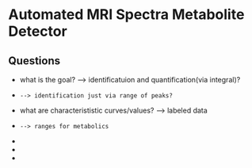 # Automated MRI Spectra Metabolite Detector

## Questions
- what is the goal? --> identificatuion and quantification(via integral)?
-     --> identification just via range of peaks?
- what are characterististic curves/values? --> labeled data
-     --> ranges for metabolics
-   
- 
- 
